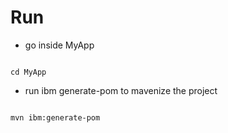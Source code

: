 # Run
* go inside MyApp
```

cd MyApp

```
* run ibm generate-pom to mavenize the project
```

mvn ibm:generate-pom

```
